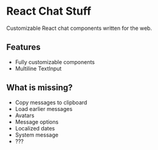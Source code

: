 # React Chat Stuff

Customizable React chat components written for the web.

## Features

- Fully customizable components
- Multiline TextInput

## What is missing?

- Copy messages to clipboard
- Load earlier messages
- Avatars
- Message options
- Localized dates
- System message
- ???
